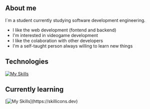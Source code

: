 ## About me


I´m a student currently studying software development engineering.

- I like the web development (fontend and backend)
- I'm interested in videogame development
- I like the colaboration with other developers
- I'm a self-taught person always willing to learn new things

## Technologies

[![My Skills](https://skillicons.dev/icons?i=js,html,css,nodejs,react,nextjs,express,php,mysql,mongo,prisma,bootstrap,tailwind,planetscale,java)](https://skillicons.dev)

## Currently learning

[![My Skills](https://skillicons.dev/icons?i=typescript,py,cs,unity,visualstudio,raspberrypi,linux,kotlin,androidstudio,django,arduino,gamemakerstudio,docker,)](https://skillicons.dev)
